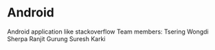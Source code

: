 # Android
Android application like stackoverflow
Team members:
Tsering Wongdi Sherpa
Ranjit Gurung
Suresh Karki
